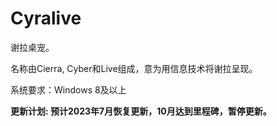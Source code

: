 # Cyralive
谢拉桌宠。

名称由Cierra, Cyber和Live组成，意为用信息技术将谢拉呈现。

系统要求：Windows 8及以上

**更新计划: 预计2023年7月恢复更新，10月达到里程碑，暂停更新。**
